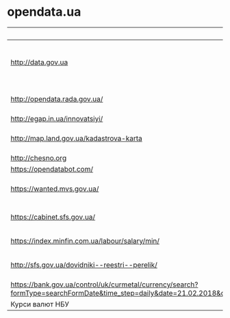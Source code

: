 # opendata.ua

| Site | Description |
|---------------------------|------------------------------------|
| http://data.gov.ua | Єдиний державний веб портал відкритих даних
| http://opendata.rada.gov.ua/ | Верховна Рада України
| http://egap.in.ua/innovatsiyi/ | EGAP |
| http://map.land.gov.ua/kadastrova-karta | Земельний кадастр, карта |
| http://chesno.org | ГО "Чесно" | 
| https://opendatabot.com/ | OpenDataBot |
| https://wanted.mvs.gov.ua/ | База розшуку МВС |
| https://cabinet.sfs.gov.ua/ | Кабінет платника податків |
| https://index.minfin.com.ua/labour/salary/min/ | Мінімальна зарплата |
| http://sfs.gov.ua/dovidniki--reestri--perelik/ | Довідники, реєстри ДФС |
|https://bank.gov.ua/control/uk/curmetal/currency/search?formType=searchFormDate&time_step=daily&date=21.02.2018&outer=table&execute=%D0%92%D0%B8%D0%BA%D0%BE%D0%BD%D0%B0%D1%82%D0%B8
| Курси валют НБУ |
